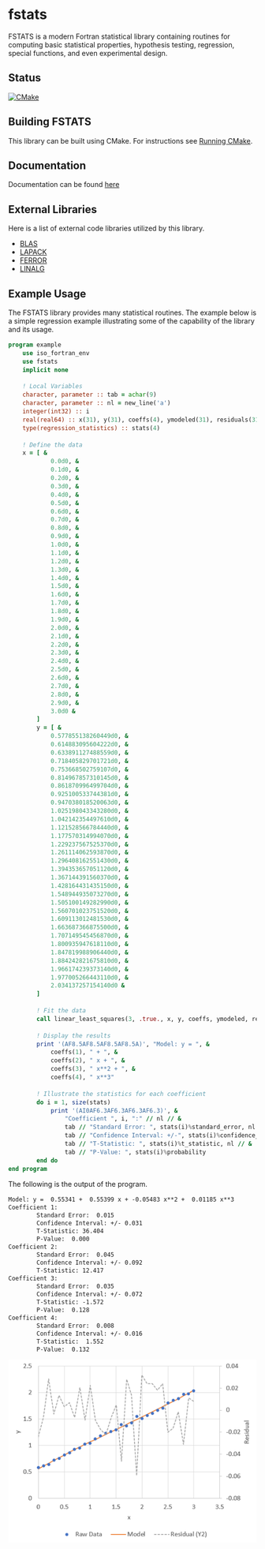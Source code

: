 # fstats
FSTATS is a modern Fortran statistical library containing routines for computing basic statistical properties, hypothesis testing, regression, special functions, and even experimental design.

## Status
[![CMake](https://github.com/jchristopherson/fstats/actions/workflows/cmake.yml/badge.svg)](https://github.com/jchristopherson/fstats/actions/workflows/cmake.yml)

## Building FSTATS
This library can be built using CMake.  For instructions see [Running CMake](https://cmake.org/runningcmake/).

## Documentation
Documentation can be found [here](http://htmlpreview.github.io/?https://github.com/jchristopherson/fstats/blob/master/doc/html/index.html)

## External Libraries
Here is a list of external code libraries utilized by this library.
- [BLAS](http://www.netlib.org/blas/)
- [LAPACK](http://www.netlib.org/lapack/)
- [FERROR](https://github.com/jchristopherson/ferror)
- [LINALG](https://github.com/jchristopherson/linalg)

## Example Usage
The FSTATS library provides many statistical routines.  The example below is a simple regression example illustrating some of the capability of the library and its usage.
```fortran
program example
    use iso_fortran_env
    use fstats
    implicit none

    ! Local Variables
    character, parameter :: tab = achar(9)
    character, parameter :: nl = new_line('a')
    integer(int32) :: i
    real(real64) :: x(31), y(31), coeffs(4), ymodeled(31), residuals(31)
    type(regression_statistics) :: stats(4)

    ! Define the data
    x = [ &
            0.0d0, &
            0.1d0, &
            0.2d0, &
            0.3d0, &
            0.4d0, &
            0.5d0, &
            0.6d0, &
            0.7d0, &
            0.8d0, &
            0.9d0, &
            1.0d0, &
            1.1d0, &
            1.2d0, &
            1.3d0, &
            1.4d0, &
            1.5d0, &
            1.6d0, &
            1.7d0, &
            1.8d0, &
            1.9d0, &
            2.0d0, &
            2.1d0, &
            2.2d0, &
            2.3d0, &
            2.4d0, &
            2.5d0, &
            2.6d0, &
            2.7d0, &
            2.8d0, &
            2.9d0, &
            3.0d0 &
        ]
        y = [ &
            0.577855138260449d0, &
            0.614883095604222d0, &
            0.633891127488559d0, &
            0.718405829701721d0, &
            0.753668502759107d0, &
            0.814967857310145d0, &
            0.861870996499704d0, &
            0.925100533744381d0, &
            0.947038018520063d0, &
            1.025198043343280d0, &
            1.042142354497610d0, &
            1.121528566784440d0, &
            1.177570314994070d0, &
            1.229237567525370d0, &
            1.261114062593870d0, &
            1.296408162551430d0, &
            1.394353657051120d0, &
            1.367144391560370d0, &
            1.428164431435150d0, &
            1.548944935073270d0, &
            1.505100149282990d0, &
            1.560701023751520d0, &
            1.609113012481530d0, &
            1.663687366875500d0, &
            1.707149545456870d0, &
            1.800935947618110d0, &
            1.847819988906440d0, &
            1.884242821675810d0, &
            1.966174239373140d0, &
            1.977005266443110d0, &
            2.034137257154140d0 &    
        ]

        ! Fit the data
        call linear_least_squares(3, .true., x, y, coeffs, ymodeled, residuals, stats)

        ! Display the results
        print '(AF8.5AF8.5AF8.5AF8.5A)', "Model: y = ", &
            coeffs(1), " + ", &
            coeffs(2), " x + ", &
            coeffs(3), " x**2 + ", &
            coeffs(4), " x**3"
        
        ! Illustrate the statistics for each coefficient
        do i = 1, size(stats)
            print '(AI0AF6.3AF6.3AF6.3AF6.3)', &
                "Coefficient ", i, ":" // nl // &
                tab // "Standard Error: ", stats(i)%standard_error, nl // &
                tab // "Confidence Interval: +/-", stats(i)%confidence_interval, nl // &
                tab // "T-Statistic: ", stats(i)%t_statistic, nl // &
                tab // "P-Value: ", stats(i)%probability
        end do
end program
```
The following is the output of the program.
```
Model: y =  0.55341 +  0.55399 x + -0.05483 x**2 +  0.01185 x**3
Coefficient 1:
        Standard Error:  0.015
        Confidence Interval: +/- 0.031
        T-Statistic: 36.404
        P-Value:  0.000
Coefficient 2:
        Standard Error:  0.045
        Confidence Interval: +/- 0.092
        T-Statistic: 12.417
Coefficient 3:
        Standard Error:  0.035
        Confidence Interval: +/- 0.072
        T-Statistic: -1.572
        P-Value:  0.128
Coefficient 4:
        Standard Error:  0.008
        Confidence Interval: +/- 0.016
        T-Statistic:  1.552
        P-Value:  0.132
```
![](examples/images/Polynomial_Fit_Results.png?raw=true)
